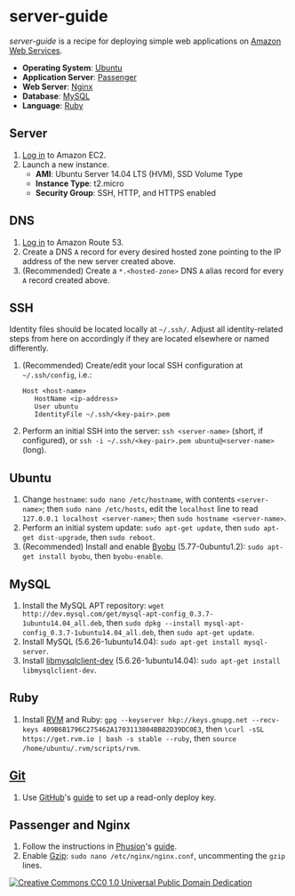 # server-guide

*server-guide* is a recipe for deploying simple web applications on [Amazon Web Services](http://aws.amazon.com/).
  * **Operating System**: [Ubuntu](http://www.ubuntu.com/)
  * **Application Server**: [Passenger](https://www.phusionpassenger.com/)
  * **Web Server**: [Nginx](http://nginx.org/)
  * **Database**: [MySQL](http://www.mysql.com/)
  * **Language**: [Ruby](https://www.ruby-lang.org/en/)

## Server

1. [Log in](https://console.aws.amazon.com/ec2/home) to Amazon EC2.
2. Launch a new instance.
   * **AMI**: Ubuntu Server 14.04 LTS (HVM), SSD Volume Type
   * **Instance Type**: t2.micro
   * **Security Group**: SSH, HTTP, and HTTPS enabled

## DNS

1. [Log in](https://console.aws.amazon.com/route53/home) to Amazon Route 53.
2. Create a DNS `A` record for every desired hosted zone pointing to the IP address of the new server created above.
3. (Recommended) Create a `*.<hosted-zone>` DNS `A` alias record for every `A` record created above.

## SSH

Identity files should be located locally at `~/.ssh/`. Adjust all identity-related steps from here on accordingly if they are located elsewhere or named differently.

1. (Recommended) Create/edit your local SSH configuration at `~/.ssh/config`, i.e.:

   ```
   Host <host-name>
      HostName <ip-address>
      User ubuntu
      IdentityFile ~/.ssh/<key-pair>.pem
   ```
2. Perform an initial SSH into the server: `ssh <server-name>` (short, if configured), or `ssh -i ~/.ssh/<key-pair>.pem ubuntu@<server-name>` (long).

## Ubuntu

1. Change `hostname`: `sudo nano /etc/hostname`, with contents `<server-name>`; then `sudo nano /etc/hosts`, edit the `localhost` line to read `127.0.0.1 localhost <server-name>`; then `sudo hostname <server-name>`.
2. Perform an initial system update: `sudo apt-get update`, then `sudo apt-get dist-upgrade`, then `sudo reboot`.
3. (Recommended) Install and enable [Byobu](http://byobu.co/) (5.77-0ubuntu1.2): `sudo apt-get install byobu`, then `byobu-enable`.

## MySQL

1. Install the MySQL APT repository: `wget http://dev.mysql.com/get/mysql-apt-config_0.3.7-1ubuntu14.04_all.deb`, then `sudo dpkg --install mysql-apt-config_0.3.7-1ubuntu14.04_all.deb`, then `sudo apt-get update`.
2. Install MySQL (5.6.26-1ubuntu14.04): `sudo apt-get install mysql-server`.
3. Install [libmysqlclient-dev](http://packages.ubuntu.com/trusty/libmysqlclient-dev) (5.6.26-1ubuntu14.04): `sudo apt-get install libmysqlclient-dev`.

## Ruby

1. Install [RVM](https://rvm.io/) and Ruby: `gpg --keyserver hkp://keys.gnupg.net --recv-keys 409B6B1796C275462A1703113804BB82D39DC0E3`, then `\curl -sSL https://get.rvm.io | bash -s stable --ruby`, then `source /home/ubuntu/.rvm/scripts/rvm`.

## [Git](http://git-scm.com/)

1. Use [GitHub](https://github.com)'s [guide](https://help.github.com/articles/managing-deploy-keys) to set up a read-only deploy key.

## Passenger and Nginx

1. Follow the instructions in [Phusion](http://www.phusion.nl/)'s [guide](https://www.phusionpassenger.com/library/walkthroughs/deploy/ruby/aws/nginx/oss/trusty/install_passenger.html).
2. Enable [Gzip](https://www.gnu.org/software/gzip/): `sudo nano /etc/nginx/nginx.conf`, uncommenting the `gzip` lines.

[![Creative Commons CC0 1.0 Universal Public Domain Dedication](http://mirrors.creativecommons.org/presskit/buttons/88x31/svg/cc-zero.svg)](https://creativecommons.org/publicdomain/zero/1.0/)
